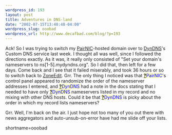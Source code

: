 ```yaml
--- 
wordpress_id: 193
layout: post
title: Adventures in DNS-land
date: "2002-07-15T13:40:48-04:00"
wordpress_slug: ooobad
wordpress_url: http://www.decafbad.com/blog/?p=193
---
```

<p>Ack!  So I was trying to switch my <a href="http://www.pairnic.com">PairNIC</a>-hosted domain over to <a href="http://www.dyndns.org">DynDNS</a>'s Custom DNS service last week.  I thought all was well, since I followed the directions exactly.  As it was, it really only consisted of "Set your domain's nameservers to ns[1-5].mydyndns.org".  So I did that, then left for a few days.  Come back and I see that it failed miserably, and took 36 hours or so to switch back to <a href="http://www.zoneedit.com">ZoneEdit</a>.  Grr.  The only thing I noticed was that <span style='background : #FFFFCE;'><a href="http://www.decafbad.com/twiki/bin/edit/Main/PairNIC?topicparent=Main.FilterData"><b>?</b></a><font color="#0000FF">PairNIC</font></span>'s control panel appeared to randomize the order of the nameserver addresses I entered, and <span style='background : #FFFFCE;'><a href="http://www.decafbad.com/twiki/bin/edit/Main/DynDNS?topicparent=Main.FilterData"><b>?</b></a><font color="#0000FF">DynDNS</font></span> had a note in the docs stating that I needed to have only <span style='background : #FFFFCE;'><a href="http://www.decafbad.com/twiki/bin/edit/Main/DynDNS?topicparent=Main.FilterData"><b>?</b></a><font color="#0000FF">DynDNS</font></span> nameservers listed in my record and no mixing with other DNS hosts.  Could it be that <span style='background : #FFFFCE;'><a href="http://www.decafbad.com/twiki/bin/edit/Main/DynDNS?topicparent=Main.FilterData"><b>?</b></a><font color="#0000FF">DynDNS</font></span> is picky about the order in which my record lists nameservers?</p>
<p>Grr.  Well, I'm back on the air.  I just hope not too many of you out there with news aggregators and auto-unsub-on-error have had me slide off your lists.</p>
<!--more-->
shortname=ooobad
